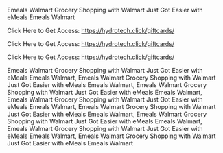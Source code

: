 Emeals Walmart Grocery Shopping with Walmart Just Got Easier with eMeals Emeals Walmart

Click Here to Get Access: https://hydrotech.click/giftcards/

Click Here to Get Access: https://hydrotech.click/giftcards/

Click Here to Get Access: https://hydrotech.click/giftcards/

Emeals Walmart Grocery Shopping with Walmart Just Got Easier with eMeals Emeals Walmart, Emeals Walmart Grocery Shopping with Walmart Just Got Easier with eMeals Emeals Walmart, Emeals Walmart Grocery Shopping with Walmart Just Got Easier with eMeals Emeals Walmart, Emeals Walmart Grocery Shopping with Walmart Just Got Easier with eMeals Emeals Walmart, Emeals Walmart Grocery Shopping with Walmart Just Got Easier with eMeals Emeals Walmart, Emeals Walmart Grocery Shopping with Walmart Just Got Easier with eMeals Emeals Walmart, Emeals Walmart Grocery Shopping with Walmart Just Got Easier with eMeals Emeals Walmart, Emeals Walmart Grocery Shopping with Walmart Just Got Easier with eMeals Emeals Walmart
